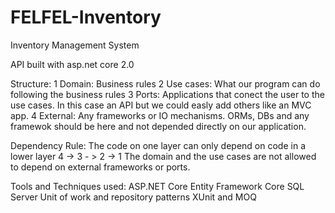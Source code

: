 # FELFEL-Inventory
Inventory Management System

API built with asp.net core 2.0

Structure:
1 Domain: Business rules
2 Use cases: What our program can do following the business rules
3 Ports: Applications that conect the user to the use cases. In this case an API but we could easly add others like an MVC app.
4 External: Any frameworks or IO mechanisms. ORMs, DBs and any framewok should be here and not depended directly on our application. 


Dependency Rule:
The code on one layer can only depend on code in a lower layer 4 -> 3 - > 2 -> 1
The domain and the use cases are not allowed to depend on external frameworks or ports.

Tools and Techniques used:
ASP.NET Core
Entity Framework Core
SQL Server
Unit of work and repository patterns
XUnit and MOQ
